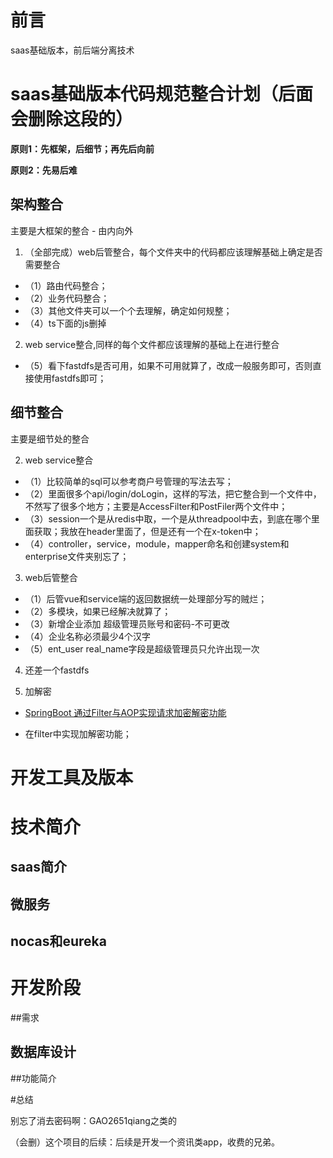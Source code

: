# 前言

saas基础版本，前后端分离技术


# saas基础版本代码规范整合计划（后面会删除这段的）

**原则1：先框架，后细节；再先后向前**

**原则2：先易后难**

## 架构整合

主要是大框架的整合 - 由内向外

1. （全部完成）web后管整合，每个文件夹中的代码都应该理解基础上确定是否需要整合

 - （1）路由代码整合；
 - （2）业务代码整合；
 - （3）其他文件夹可以一个个去理解，确定如何规整；
 - （4）ts下面的js删掉

2. web service整合,同样的每个文件都应该理解的基础上在进行整合
 - （5）看下fastdfs是否可用，如果不可用就算了，改成一般服务即可，否则直接使用fastdfs即可；

 
 
## 细节整合

主要是细节处的整合

2. web service整合

 - （1）比较简单的sql可以参考商户号管理的写法去写；
 - （2）里面很多个api/login/doLogin，这样的写法，把它整合到一个文件中，不然写了很多个地方；主要是AccessFilter和PostFiler两个文件中；
 - （3）session一个是从redis中取，一个是从threadpool中去，到底在哪个里面获取；我放在header里面了，但是还有一个在x-token中；
 - （4）controller，service，module，mapper命名和创建system和enterprise文件夹别忘了；
 
3. web后管整合

 - （1）后管vue和service端的返回数据统一处理部分写的贼烂；
 - （2）多模块，如果已经解决就算了；
 - （3）新增企业添加 超级管理员账号和密码-不可更改
 - （4）企业名称必须最少4个汉字
 - （5）ent_user real_name字段是超级管理员只允许出现一次

4. 还差一个fastdfs

5. 加解密

 -  [SpringBoot 通过Filter与AOP实现请求加密解密功能](https://blog.csdn.net/afgasdg/article/details/120572937)
 
 - 在filter中实现加解密功能；


# 开发工具及版本



# 技术简介

## saas简介

## 微服务

## nocas和eureka


# 开发阶段

##需求

## 数据库设计

##功能简介


#总结

别忘了消去密码啊：GAO2651qiang之类的


（会删）这个项目的后续：后续是开发一个资讯类app，收费的兄弟。





